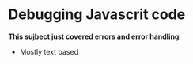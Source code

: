 # Debugging Javascrit code
**This sujbect just covered errors and error handling**i
- Mostly text based
